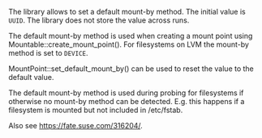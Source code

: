 
The library allows to set a default mount-by method. The initial value is
```UUID```. The library does not store the value across runs.

The default mount-by method is used when creating a mount point using
Mountable::create_mount_point(). For filesystems on LVM the mount-by method is
set to ```DEVICE```.

MountPoint::set_default_mount_by() can be used to reset the value to the
default value.

The default mount-by method is used during probing for filesystems if
otherwise no mount-by method can be detected. E.g. this happens if a
filesystem is mounted but not included in /etc/fstab.

Also see https://fate.suse.com/316204/.

